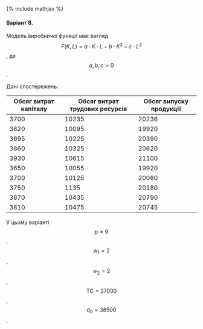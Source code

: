 {% include mathjax %}

#### Варіант 8.

Модель виробничої функції має вигляд $$F(K, L) = a \cdot K \cdot L - b \cdot K^2 - c \cdot L^2$$, де $$a, b, c > 0$$.

Дані спостережень:

Обсяг витрат капіталу | Обсяг витрат трудових ресурсів | Обсяг випуску продукції
--------------------- | ------------------------------ | -----------------------
3700 | 10235 | 20236
3620 | 10095 | 19920
3695 | 10225 | 20390
3860 | 10325 | 20620
3930 | 10615 | 21100
3650 | 10055 | 19920
3700 | 10125 | 20080
3750 | 1135 | 20180
3870 | 10435 | 20790
3810 | 10475 | 20745

У цьому варіанті $$p = 9$$, $$w_1 = 2$$, $$w_2 = 2$$, $$\text{TC} = 27000$$, $$q_0 = 38500$$.
